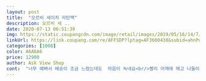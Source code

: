```yaml
---
layout: post 
title:  "오르비 세이치 라탄백" 
description: 오르비 세 ..
date: 2020-07-13 06:51:39 
img: https://static.coupangcdn.com/image/retail/images/2019/05/16/14/7/b79ebf7c-a80f-4712-b061-eefc7d04faf2.jpg 
linkUrl: https://link.coupang.com/re/AFFSDP?lptag=AF3600438&subid=ahnPublicAsk&pageKey=223107261&itemId=700371080&vendorItemId=4787516329&traceid=V0-113-49d724b7ae3f2388 
categories: [1008] 
color: A6A6A6 
price: 12900 
author: Ask View Shop 
cont:  "너무 예뻐서 배송이 조금 느렸는데도  마음이 녹네요<br/>빨리 어깨에 매고 나들이 가고 싶네요 사이즈도 적당하고 재질도 좋고 마감도 너무 맘에 들어요<br/>색감도 화면 그대로이고 파우치랑 가벼운 짐도 넉넉하게 들어가고 안에 내부 마감도 훌륭합니다<br/>여행가서 너무 잘 썼습니다<br/>저렴한 가격에 예쁜가방 잘받았습니다 여름한철 잘들고다닐거같아요<br/>" 
---
```

